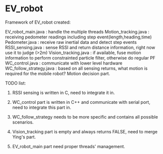 EV_robot
========

Framework of EV_robot created:

EV_robot_main.java          : handle the multiple threads 
Motion_tracking.java        : receiving pedometer readings including step event(length,heading,time)
Pedometer.java              : receive raw inertial data and detect step events
RSSI_sensing.java           : sense RSSI and return distance information, right now use it to judge (>2m)
Vision_tracking.java        : if available, fuse motion information to perform constrainted particle filter, otherwise do regular PF
WC_control.java             : communicate with lower level hardware
WC_follow_strategy.java     : based on all sensing returns, what motion is required for the mobile robot?  Motion decision part.


TODO list:
1. RSSI sensing is written in C, need to integrate it in.
2. WC_control part is written in C++ and communicate with serial port, need to integrate this part in.

3. WC_follow_strategy needs to be more specific and contains all possible scenarios.
4. Vision_tracking part is empty and always returns FALSE, need to merge Ying's part.
5. EV_robot_main part need proper threads' management.
